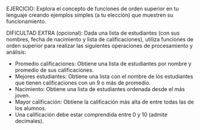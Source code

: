  EJERCICIO:
Explora el concepto de funciones de orden superior en tu lenguaje 
creando ejemplos simples (a tu elección) que muestren su funcionamiento.

DIFICULTAD EXTRA (opcional):
Dada una lista de estudiantes (con sus nombres, fecha de nacimiento y 
lista de calificaciones), utiliza funciones de orden superior para
realizar las siguientes operaciones de procesamiento y análisis:
- Promedio calificaciones: Obtiene una lista de estudiantes por nombre
    y promedio de sus calificaciones.
- Mejores estudiantes: Obtiene una lista con el nombre de los estudiantes
    que tienen calificaciones con un 9 o más de promedio.
- Nacimiento: Obtiene una lista de estudiantes ordenada desde el más joven.
- Mayor calificación: Obtiene la calificación más alta de entre todas las
    de los alumnos.
- Una calificación debe estar comprendida entre 0 y 10 (admite decimales).
